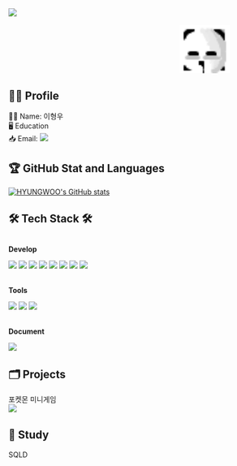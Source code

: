 <img src="https://capsule-render.vercel.app/api?type=speech&color=0:03f6e1,100:68f791&height=300&section=header&text=HYUNGWOO%20&fontSize=80&fontColor=ffffff"/>

<p align="right">
  <img src="hw.png" width="100">
  &nbsp;&nbsp;&nbsp;&nbsp;&nbsp;&nbsp;&nbsp;&nbsp;&nbsp;&nbsp;&nbsp;&nbsp;&nbsp;&nbsp;&nbsp;&nbsp;
</p>
        

## 👩‍💻 Profile 
🙆‍♀️ Name: 이형우<br/>
🖥️ Education<br/>
📥 Email: <img src="https://img.shields.io/badge/Gmail-D14836?style=for-the-badge&logo=gmail&logoColor=white">

## 🏆 GitHub Stat and Languages
[![HYUNGWOO's GitHub stats](https://github-readme-stats.vercel.app/api?username=hyungwoo1413)](https://github.com/HYUNGWOO/github-readme-stats)


## 🛠 Tech Stack 🛠
<div style="display:flex; flex-direction:column; align-items:flex-start;">
    <!-- Develop -->
    <div>
        <p><strong>Develop</strong></p>
        <img src="https://img.shields.io/badge/Python-3776AB?style=for-the-badge&logo=Python&logoColor=white" height="30">
        <img src="https://img.shields.io/badge/C-00599C?style=for-the-badge&logo=c&logoColor=white" height="30">
        <img src="https://img.shields.io/badge/C++-00599C?style=for-the-badge&logo=cplusplus&logoColor=white" height="30">
        <img src="https://img.shields.io/badge/Java-ED8B00?style=for-the-badge&logo=openjdk&logoColor=white" height="30">
        <img src="https://img.shields.io/badge/MySQL-4479A1?style=for-the-badge&logo=mysql&logoColor=white" height="30">
        <img src="https://img.shields.io/badge/HTML5-E34F26?style=for-the-badge&logo=html5&logoColor=white" height="30"> 
        <img src="https://img.shields.io/badge/CSS-1572B6?style=for-the-badge&logo=css3&logoColor=white" height="30"> 
        <img src="https://img.shields.io/badge/JavaScript-F7DF1E?style=for-the-badge&logo=javascript&logoColor=black" height="30"> 
    </div>
    <br>
    <div>
        <p><strong>Tools</strong></p>
        <img src="https://img.shields.io/badge/Visual_Studio-5C2D91?style=for-the-badge&logo=visual%20studio&logoColor=white" height="30">
        <img src="https://img.shields.io/badge/Visual_Studio_Code-0078D4?style=for-the-badge&logo=visual%20studio%20code&logoColor=white" height="30">
        <img src="https://img.shields.io/badge/Eclipse-2C2255?style=for-the-badge&logo=eclipse&logoColor=white" height="30">
    </div>
    <br>
    <div>
        <p><strong>Document</strong></p>
        <img src="https://img.shields.io/badge/github-181717?style=for-the-badge&logo=github&logoColor=white" height="30">
    </div>
</div>
    

## 🗂️ Projects
포켓몬 미니게임<br>
[<img src="https://raw.githubusercontent.com/PokeAPI/sprites/master/sprites/pokemon/25.png" width="100">](https://github.com/hyungwoo1413/project_pkmbattle)

## 📖 Study
SQLD


